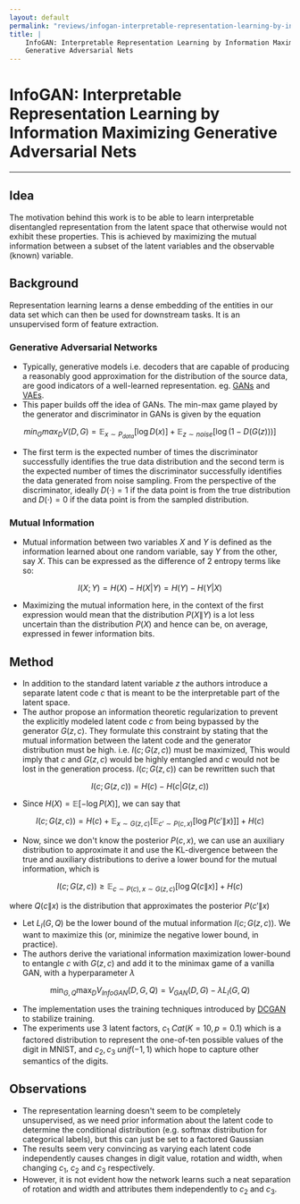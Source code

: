 ```yaml
---
layout: default
permalink: "reviews/infogan-interpretable-representation-learning-by-information-maximizing-generative-adversarial-nets.html"
title: |
    InfoGAN: Interpretable Representation Learning by Information Maximizing
    Generative Adversarial Nets
---
```


# InfoGAN: Interpretable Representation Learning by Information Maximizing Generative Adversarial Nets
---

## Idea

The motivation behind this work is to be able to learn interpretable disentangled representation from the latent space that otherwise would not exhibit these properties. This is achieved by maximizing the mutual information between a subset of the latent variables and the observable (known) variable.

## Background

Representation learning learns a dense embedding of the entities in our data set which can then be used for downstream tasks. It is an unsupervised form of feature extraction.

### Generative Adversarial Networks
* Typically, generative models i.e. decoders that are capable of producing a reasonably good approximation for the distribution of the source data, are good indicators of a well-learned representation. eg. [GANs](https://arxiv.org/abs/1406.2661) and [VAEs](https://arxiv.org/abs/1312.6114).
* This paper builds off the idea of GANs. The min-max game played by the generator and discriminator in GANs is given by the equation 

$$min_G max_D V(D, G) = \mathbb{E}_{x \sim P_{data}}[\log D(x)] + \mathbb{E}_{z \sim 
noise} [\log(1 - D(G(z)))]$$

* The first term is the expected number of times the discriminator successfully identifies the true data distribution and the second term is the expected number of times the discriminator successfully identifies the data generated from noise sampling. From the perspective of the discriminator, ideally $D(\cdot) = 1$ if the data point is from the true distribution and $D(\cdot) =  0$ if the data point is from the sampled distribution.

### Mutual Information
* Mutual information between two variables $X$ and $Y$ is defined as the information learned about one random variable, say $Y$ from the other, say $X$. This can be expressed as the difference of 2 entropy terms like so: 

$$I(X;Y) = H(X) - H(X|Y) = H(Y) - H(Y|X)$$

* Maximizing the mutual information here, in the context of the first expression would mean that the distribution $P(X\|Y)$ is a lot less uncertain than the distribution $P(X)$ and hence can be, on average, expressed in fewer information bits.

## Method
* In addition to the standard latent variable $z$ the authors introduce a separate latent code $c$ that is meant to be the interpretable part of the latent space.
* The author propose an information theoretic regularization to prevent the explicitly modeled latent code $c$ from being bypassed by the generator $G(z,c)$. They formulate this constraint by stating that the mutual information between the latent code and the generator distribution must be high. i.e. $I(c; G(z,c))$ must be maximized, This would imply that $c$ and $G(z,c)$ would be highly entangled and $c$ would not be lost in the generation process. $I(c; G(z,c))$ can be rewritten such that 

$$I(c; G(z,c)) = H(c) - H(c|G(z,c))$$

* Since $H(X) = \mathbb{E}[-\log P(X)]$, we can say that 

$$I(c; G(z,c)) = H(c) + \mathbb{E}_{x \sim G(z,c)}[\mathbb{E}_{c' \sim P(c,x)}[\log P(c'\|x)]] + H(c)$$

* Now, since we don't know the posterior $P(c,x)$, we can use an auxiliary distribution to approximate it and use the KL-divergence between the true and auxiliary distributions to derive a lower bound for the mutual information, which is 

$$I(c; G(z,c)) \geq \mathbb{E}_{c \sim P(c), x \sim G(z,c)}[\log Q(c\|x)] + H(c)$$ 

where $Q(c\|x)$ is the distribution that approximates the posterior $P(c'\|x)$
* Let $L_I(G,Q)$ be the lower bound of the mutual information $I(c; G(z,c))$. We want to maximize this (or, minimize the negative lower bound, in practice).
* The authors derive the variational information maximization lower-bound to entangle $c$ with $G(z,c)$ and add it to the minimax game of a vanilla GAN, with a hyperparameter $\lambda$

$$\min_{G,Q} \max_D V_{InfoGAN}(D,G,Q) = V_{GAN}(D,G) - \lambda L_I(G,Q)$$

* The implementation uses the training techniques introduced by [DCGAN](https://arxiv.org/abs/1511.06434) to stabilize training.
* The experiments use 3 latent factors, $c_1 ~ Cat(K=10,p=0.1)$ which is a factored distribution to represent the one-of-ten possible values of the digit in MNIST, and $c_2,c_3 ~ unif(-1,1)$ which hope to capture other semantics of the digits.

## Observations
* The representation learning doesn't seem to be completely
    unsupervised, as we need prior information about the latent code to
    determine the conditional distribution (e.g. softmax distribution
    for categorical labels), but this can just be set to a factored
    Gaussian
* The results seem very convincing as varying each latent code
    independently causes changes in digit value, rotation and width,
    when changing $c_1$, $c_2$ and $c_3$ respectively.
* However, it is not evident how the network learns such a neat
    separation of rotation and width and attributes them independently
    to $c_2$ and $c_3$.
